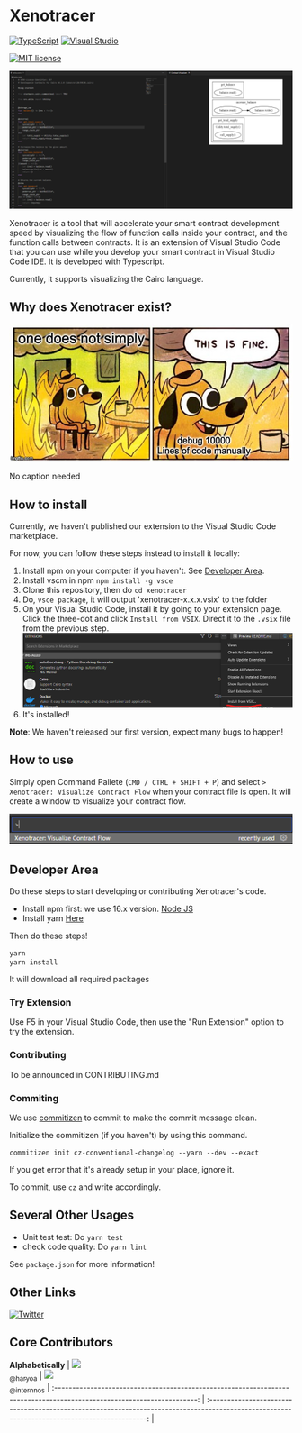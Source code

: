 # Xenotracer

[![TypeScript](https://badgen.net/badge/icon/typescript?icon=typescript&label)](https://typescriptlang.org)
[![Visual Studio](https://badgen.net/badge/icon/visualstudio?icon=visualstudio&label)](https://visualstudio.microsoft.com)

[![MIT license](https://img.shields.io/badge/License-MIT-blue.svg)](https://lbesson.mit-license.org/)

![Visual Stark Image](imgs/first_imgs.png)

Xenotracer is a tool that will accelerate your smart contract development speed by visualizing the flow of function calls inside your contract, and the function calls between contracts. It is an extension of Visual Studio Code that you can use while you develop your smart contract in Visual Studio Code IDE. It is developed with Typescript. 

Currently, it supports visualizing the Cairo language.

## Why does Xenotracer exist?

![Visual Stark Image](imgs/meme2.png)

No caption needed

## How to install

Currently, we haven't published our extension to the Visual Studio Code marketplace. 

For now, you can follow these steps instead to install it locally:

1. Install npm on your computer if you haven't. See [Developer Area](#developer_area).
2. Install vscm in npm `npm install -g vsce`
3. Clone this repository, then do `cd xenotracer`
4. Do, `vsce package`, it will output 'xenotracer-x.x.x.vsix' to the folder
5. On your Visual Studio Code, install it by going to your extension page. Click the three-dot and click `Install from VSIX`. Direct it to the `.vsix` file from the previous step.
![img](imgs/vsix_pic.png)
6. It's installed! 

**Note**: We haven't released our first version, expect many bugs to happen!

## How to use

Simply open Command Pallete (`CMD / CTRL + SHIFT + P`) and select `> Xenotracer: Visualize Contract Flow` when your contract file is open. It will create a window to visualize your contract flow.

![img_vsc](imgs/vscode_use.png)

## <a name="developer_area"></a> Developer Area

Do these steps to start developing or contributing Xenotracer's code.

- Install npm first: we use 16.x version. [Node JS](https://nodejs.org/)
- Install yarn [Here](https://classic.yarnpkg.com/lang/en/docs/install/)

Then do these steps!
```
yarn
yarn install
```

It will download all required packages

### Try Extension

Use F5 in your Visual Studio Code, then use the "Run Extension" option to try the extension.

### Contributing

To be announced in CONTRIBUTING.md

### Commiting

We use [commitizen](https://github.com/commitizen/cz-cli) to commit to make the commit message clean. 

Initialize the commitizen (if you haven't) by using this command.

```
commitizen init cz-conventional-changelog --yarn --dev --exact
```

If you get error that it's already setup in your place, ignore it.

To commit, use `cz` and write accordingly.

## Several Other Usages

- Unit test test: Do `yarn test`  
- check code quality: Do `yarn lint`

See `package.json` for more information!

## Other Links
[![Twitter](https://img.shields.io/twitter/url/https/twitter.com/xenosense.svg?style=social&label=Follow%20%40xenosense)](https://twitter.com/xenosense)

## Core Contributors

**Alphabetically**
| [<img src="https://github.com/haryoa.png?size=250" width="115"><br><sub>@haryoa</sub>](https://github.com/haryoa) | [<img src="https://github.com/internnos.png?size=250" width="115"><br><sub>@internnos</sub>](https://github.com/internnos) 
| :---------------------------------------------------------------------------------------------------------------------: | :-------------------------------------------------------------------------------------------------------------------------------------------: |

